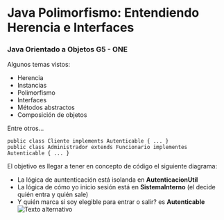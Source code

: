 # Java Polimorfismo: Entendiendo Herencia e Interfaces
### Java Orientado a Objetos G5 - ONE

<p>
Algunos temas vistos:
</p>

- Herencia
- Instancias
- Polimorfismo
- Interfaces
- Métodos abstractos
- Composición de objetos

Entre otros... 

```
public class Cliente implements Autenticable { ... }
public class Administrador extends Funcionario implementes Autenticable { ... }
```

El objetivo es llegar a tener en concepto de código el siguiente diagrama:
- La lógica de auntenticación está isolanda en __AutenticacionUtil__
- La lógica de cómo yo inicio sesión está en __SistemaInterno__ (el decide quién entra y quién sale)
- Y quién marca si soy elegible para entrar o salir? es __Autenticable__
![Texto alternativo](https://raw.githubusercontent.com/FerNicolas117/Images/main/Bytebanck-heredado-blanco.png?token=GHSAT0AAAAAACEOVLXVBYKYFNSGOIQUM37OZFHVEZA)
